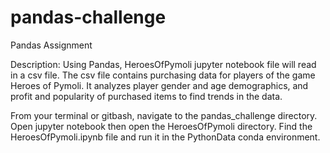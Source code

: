 # pandas-challenge
Pandas Assignment

Description: Using Pandas, HeroesOfPymoli jupyter notebook file will read in a csv file.  The csv file contains purchasing data for players of the game Heroes of Pymoli. It analyzes player gender and age demographics, and profit and popularity of purchased items to find trends in the data.

From your terminal or gitbash, navigate to the pandas_challenge directory.  Open jupyter notebook then open the HeroesOfPymoli directory. Find the HeroesOfPymoli.ipynb file and run it in the PythonData conda environment.